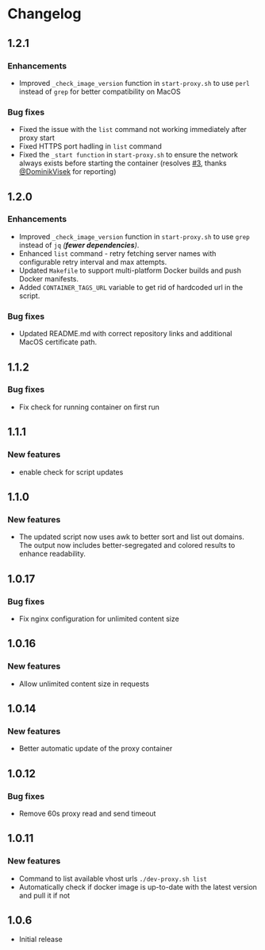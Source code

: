 # Changelog

## 1.2.1
### Enhancements
 - Improved `_check_image_version` function in `start-proxy.sh` to use `perl` instead of `grep` for better compatibility on MacOS

### Bug fixes
 - Fixed the issue with the `list` command not working immediately after proxy start
 - Fixed HTTPS port hadling in `list` command
 - Fixed the `_start function` in `start-proxy.sh` to ensure the network always exists before starting the container (resolves [#3](https://github.com/dontfreakout/dev-proxy/issues/3), thanks [@DominikVisek](https://github.com/DominikVisek) for reporting)

## 1.2.0
### Enhancements
- Improved `_check_image_version` function in `start-proxy.sh` to use `grep` instead of `jq` _(**fewer dependencies**)_.
- Enhanced `list` command - retry fetching server names with configurable retry interval and max attempts.
- Updated `Makefile` to support multi-platform Docker builds and push Docker manifests.
- Added `CONTAINER_TAGS_URL` variable to get rid of hardcoded url in the script.
### Bug fixes
- Updated README.md with correct repository links and additional MacOS certificate path.

## 1.1.2
### Bug fixes
 - Fix check for running container on first run

## 1.1.1
### New features
 - enable check for script updates

## 1.1.0
### New features
 - The updated script now uses awk to better sort and list out domains. The output now includes better-segregated and colored results to enhance readability.

## 1.0.17
### Bug fixes
- Fix nginx configuration for unlimited content size

## 1.0.16
### New features
- Allow unlimited content size in requests

## 1.0.14
### New features
- Better automatic update of the proxy container

## 1.0.12
### Bug fixes
- Remove 60s proxy read and send timeout

## 1.0.11
### New features
- Command to list available vhost urls `./dev-proxy.sh list`
- Automatically check if docker image is up-to-date with the latest version and pull it if not

## 1.0.6
 - Initial release
